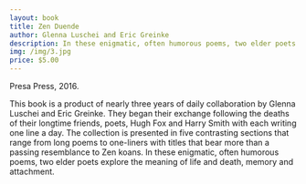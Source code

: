 ```yaml
---
layout: book
title: Zen Duende
author: Glenna Luschei and Eric Greinke
description: In these enigmatic, often humorous poems, two elder poets explore the meaning of life and death, memory and attachment.
img: /img/3.jpg
price: $5.00
---
```

Presa Press, 2016.

This book is a product of nearly three years of daily collaboration by Glenna Luschei and Eric Greinke. They began their exchange following the deaths of their longtime friends, poets, Hugh Fox and Harry Smith with each writing one line a day. The collection is presented in five contrasting sections that range from long poems to one-liners with titles that bear more than a passing resemblance to Zen koans. In these enigmatic, often humorous poems, two elder poets explore the meaning of life and death, memory and attachment.